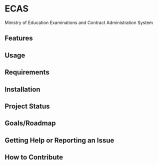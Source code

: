 # ECAS
Ministry of Education Examinations and Contract Administration System

## Features

## Usage

## Requirements

## Installation

## Project Status

## Goals/Roadmap

## Getting Help or Reporting an Issue

## How to Contribute
